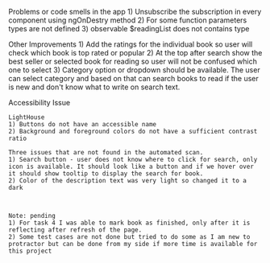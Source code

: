 Problems or code smells in the app
    1) Unsubscribe the subscription in every component using ngOnDestry method
    2) For some function parameters types are not defined
    3) observable $readingList does not contains type

Other Improvements
    1) Add the ratings for the individual book so user will check which book is top rated or popular
    2) At the top after search show the best seller or selected book for reading so user will not be confused which one to select
    3) Category option or dropdown should be available. The user can select category and based on that can search books to read if the user is new and don't know what to write on search text.

Accessibility Issue

    LightHouse
    1) Buttons do not have an accessible name
    2) Background and foreground colors do not have a sufficient contrast ratio

    Three issues that are not found in the automated scan.
    1) Search button - user does not know where to click for search, only icon is available. It should look like a button and if we hover over it should show tooltip to display the search for book.
    2) Color of the description text was very light so changed it to a dark



    Note: pending
    1) For task 4 I was able to mark book as finished, only after it is reflecting after refresh of the page.
    2) Some test cases are not done but tried to do some as I am new to protractor but can be done from my side if more time is available for this project

